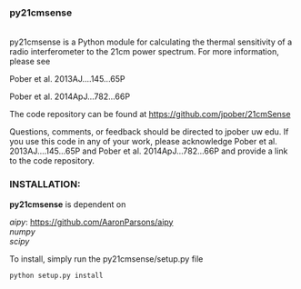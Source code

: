 ### py21cmsense
<br>
py21cmsense is a Python module for calculating the thermal sensitivity of a radio interferometer to the 21cm power spectrum.
For more information, please see

Pober et al. 2013AJ....145...65P

Pober et al. 2014ApJ...782...66P

The code repository can be found at https://github.com/jpober/21cmSense

Questions, comments, or feedback should be directed to jpober <at> uw <dot> edu.
If you use this code in any of your work, please acknowledge 
Pober et al. 2013AJ....145...65P and Pober et al. 2014ApJ...782...66P 
and provide a link to the code repository.

### INSTALLATION:

**py21cmsense** is dependent on 

*aipy*: https://github.com/AaronParsons/aipy
<br>
*numpy*
<br>
*scipy*

To install, simply run the py21cmsense/setup.py file
```bash
python setup.py install
```

